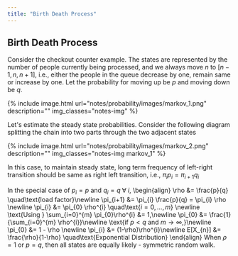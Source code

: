 ```yaml
---
title: "Birth Death Process"
---
```


## Birth Death Process

Consider the checkout counter example. The states are represented by the number of people currently being processed, and we always move $n$ to $[n-1, n, n+1]$, i.e., either the people in the queue decrease by one, remain same or increase by one. Let the probability for moving up be $p$ and moving down be $q$.

{% include image.html url="notes/probability/images/markov_1.png" description="" img_classes="notes-img" %}

Let's estimate the steady state probabilities. Consider the following diagram splitting the chain into two parts through the two adjacent states

{% include image.html url="notes/probability/images/markov_2.png" description="" img_classes="notes-img markov_1" %}

In this case, to maintain steady state, long term frequency of left-right transition should be same as right left transition, i.e., $\pi_{i}p_{i} = \pi_{i+1}q_{i}$

In the special case of $p_{i} = p$ and $q_{i} = q \;\forall\; i$,
\begin{align}
        \rho &= \frac{p}{q} \quad\text{load factor}\newline
        \pi_{i+1} &= \pi_{i} \frac{p}{q} = \pi_{i} \rho \newline
        \pi_{i} &= \pi_{0} \rho^{i} \quad\text{$i = 0,\ldots,m$} \newline
        \text{Using } \sum_{i=0}^{m} \pi_{0}\rho^{i} &= 1,\newline
        \pi_{0} &= \frac{1}{\sum_{i=0}^{m} \rho^{i}}\newline
        \text{if $p < q$ and $m \rightarrow \infty,$}\newline
        \pi_{0} &= 1 - \rho \newline
        \pi_{i} &= (1-\rho)\rho^{i}\newline
        E[X_{n}] &= \frac{\rho}{1-\rho} \quad\text{Exponential Distribution}
    \end{align}
When $\rho = 1$ or $p = q$, then all states are equally likely - symmetric random walk.

